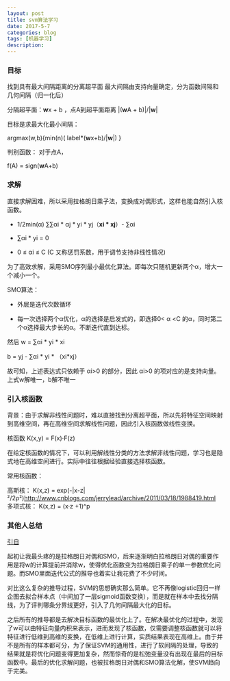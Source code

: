 ```yaml
---
layout: post
title: svm算法学习
date: 2017-5-7
categories: blog
tags: [机器学习]
description: 
---
```


### 目标

找到具有最大间隔距离的分离超平面
最大间隔由支持向量确定，分为函数间隔和几何间隔（归一化后）

分隔超平面：**w**x + b
，点A到超平面距离  |(**w**A + b)|/|**w**|

目标是求最大化最小间隔：

argmax(w,b){min(n)( label*(**w**x+b)/|**w**|) }

判别函数：
对于点A，

f(A) = sign(**w**A+b)


### 求解

直接求解困难，所以采用拉格朗日乘子法，变换成对偶形式，这样也能自然引入核函数。

- 1/2min(α) ∑∑αi * αj * yi * yj（**xi * xj**）- ∑αi 

- ∑αi  * yi = 0

-  0 ≤ αi ≤ C  (C 又称惩罚系数，用于调节支持非线性情况)

为了高效求解，采用SMO序列最小最优化算法。即每次只随机更新两个α，增大一个减小一个。

SMO算法：

- 外层是迭代次数循环

- 每一次选择两个α优化，α的选择是启发式的，即选择0< α <C 的α，同时第二个α选择最大步长的α。不断迭代直到达标。

然后 w = ∑αi  * yi * xi    
    
   b = yj - ∑αi  * yi * （xi*xj）
   
故可知，上述表达式只依赖于 αi>0 的部分，因此 αi>0 的项对应的是支持向量。上式w解唯一，b解不唯一

### 引入核函数

背景：由于求解非线性问题时，难以直接找到分离超平面，所以先将特征空间映射到高维空间，再在高维空间求解线性问题，因此引入核函数做线性变换。

核函数  K(x,y) = F(x)·F(z)

在给定核函数的情况下，可以利用解线性分类的方法求解非线性问题，学习也是隐式地在高维空间进行。实际中往往根据经验直接选择核函数。

常用核函数：

高斯核： K(x,z) = exp(-|x-z|²/2ρ²)http://www.cnblogs.com/jerrylead/archive/2011/03/18/1988419.html
多项式核： K(x,z) = (x·z +1)^p

### 其他人总结
[引自](http://www.cnblogs.com/jerrylead/archive/2011/03/18/1988419.html)

起初让我最头疼的是拉格朗日对偶和SMO，后来逐渐明白拉格朗日对偶的重要作用是将w的计算提前并消除w，使得优化函数变为拉格朗日乘子的单一参数优化问题。而SMO里面迭代公式的推导也着实让我花费了不少时间。

对比这么复杂的推导过程，SVM的思想确实那么简单。它不再像logistic回归一样企图去拟合样本点（中间加了一层sigmoid函数变换），而是就在样本中去找分隔线，为了评判哪条分界线更好，引入了几何间隔最大化的目标。

之后所有的推导都是去解决目标函数的最优化上了。在解决最优化的过程中，发现了w可以由特征向量内积来表示，进而发现了核函数，仅需要调整核函数就可以将特征进行低维到高维的变换，在低维上进行计算，实质结果表现在高维上。由于并不是所有的样本都可分，为了保证SVM的通用性，进行了软间隔的处理，导致的结果就是将优化问题变得更加复杂，然而惊奇的是松弛变量没有出现在最后的目标函数中。最后的优化求解问题，也被拉格朗日对偶和SMO算法化解，使SVM趋向于完美。







